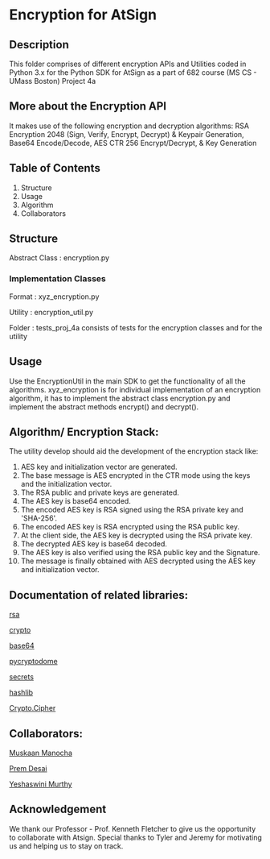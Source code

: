 # Encryption for AtSign 
## Description

This folder comprises of different encryption APIs and Utilities coded in Python 3.x for the Python SDK for AtSign as a part of 682 course (MS CS - UMass Boston) Project 4a

## More about the Encryption API

It makes use of the following encryption and decryption algorithms: RSA Encryption 2048 (Sign, Verify, Encrypt, Decrypt) & Keypair Generation, Base64 Encode/Decode, AES CTR 256 Encrypt/Decrypt, & Key Generation

## Table of Contents
1. Structure 
2. Usage 
3. Algorithm 
4. Collaborators

## Structure

Abstract Class : encryption.py 

### Implementation Classes 

Format : xyz_encryption.py 

Utility : encryption_util.py 

Folder :  tests_proj_4a consists of tests for the encryption classes and for the utility

## Usage

Use the EncryptionUtil in the main SDK to get the functionality of all the algorithms.
xyz_encryption is for individual implementation of an encryption algorithm, it has to implement the abstract class encryption.py and implement the abstract methods encrypt() and decrypt().

## Algorithm/ Encryption Stack:

The utility develop should aid the development of the encryption stack like:

1. AES key and initialization vector are generated.
2. The base message is AES encrypted in the CTR mode using the keys and the initialization vector.
3. The RSA public and private keys are generated.
4. The AES key is base64 encoded.
5. The encoded AES key is RSA signed using the RSA private key and 'SHA-256'.
6. The encoded AES key is RSA encrypted using the RSA public key.
7. At the client side, the AES key is decrypted using the RSA private key.
8. The decrypted AES key is base64 decoded.
9. The AES key is also verified using the RSA public key and the Signature.
10. The message is finally obtained with AES decrypted using the AES key and initialization vector.

## Documentation of related libraries: 

[rsa](https://pypi.org/project/rsa/)

[crypto](https://pycryptodome.readthedocs.io/en/latest/src/cipher/cipher.html )

[base64](https://docs.python.org/3/library/base64.html#module-base64 )

[pycryptodome](https://www.pycryptodome.org)

[secrets](https://docs.python.org/3/library/secrets.html)

[hashlib](https://docs.python.org/3/library/hashlib.html )

[Crypto.Cipher](https://pycryptodome.readthedocs.io/en/latest/src/cipher/cipher.html)


## Collaborators: 
[Muskaan Manocha](https://github.com/muskaan-codes)

[Prem Desai](https://github.com/TheyCallMePrem)

[Yeshaswini Murthy](https://github.com/YeshaswiniVasudev)

## Acknowledgement 

We thank our Professor - Prof. Kenneth Fletcher to give us the opportunity to collaborate with Atsign. Special thanks to Tyler and Jeremy for motivating us and helping us to stay on track.
